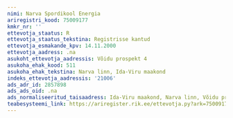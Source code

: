 ```yaml
---
nimi: Narva Spordikool Energia
ariregistri_kood: 75009177
kmkr_nr: ''
ettevotja_staatus: R
ettevotja_staatus_tekstina: Registrisse kantud
ettevotja_esmakande_kpv: 14.11.2000
ettevotja_aadress: .na
asukoht_ettevotja_aadressis: Võidu prospekt 4
asukoha_ehak_kood: 511
asukoha_ehak_tekstina: Narva linn, Ida-Viru maakond
indeks_ettevotja_aadressis: '21006'
ads_adr_id: 2857898
ads_ads_oid: .na
ads_normaliseeritud_taisaadress: Ida-Viru maakond, Narva linn, Võidu prospekt 4
teabesysteemi_link: https://ariregister.rik.ee/ettevotja.py?ark=75009177&ref=rekvisiidid
---
```

